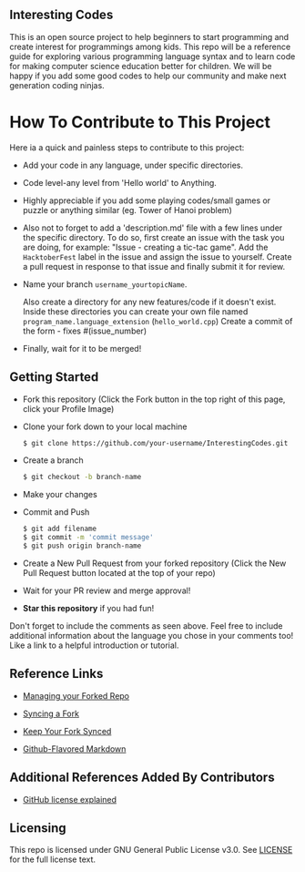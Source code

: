 ## Interesting Codes
This is an open source project to help beginners to start programming and create interest for programmings among kids. 
This repo will be a reference guide  for exploring various programming language syntax and to learn
code for making computer science education better for children. We will be happy if you add some good codes to help our community
and make next generation coding ninjas.
# How To Contribute to This Project
Here ia a quick and painless steps to contribute to this project:

* Add your code in any language, under specific directories.
* Code level-any level from 'Hello world' to Anything.
* Highly appreciable if you add some playing codes/small games or puzzle or anything similar (eg. Tower of Hanoi problem) 
*  Also not to forget to add a 'description.md' file with a few lines under the specific directory.
To do so, first create an issue with the task you are doing, for example: "Issue - creating a tic-tac game". 
Add the `HacktoberFest` label in the issue and assign the issue to yourself. Create a pull request in response
to that issue and finally submit it for review.

* Name your branch `username_yourtopicName`.

	Also create a directory for any new features/code if it doesn't exist.
	Inside these directories you can create your own file named `program_name.language_extension` (`hello_world.cpp`)
	Create a commit of the form - fixes #(issue_number)

* Finally, wait for it to be merged!

## Getting Started
* Fork this repository (Click the Fork button in the top right of this page, click your Profile Image)
* Clone your fork down to your local machine

  ```sh
  $ git clone https://github.com/your-username/InterestingCodes.git
  ```

* Create a branch

  ```sh
  $ git checkout -b branch-name
  ```

* Make your changes
* Commit and Push

  ```sh
  $ git add filename 
  $ git commit -m 'commit message'
  $ git push origin branch-name
  ```

* Create a New Pull Request from your forked repository (Click the New Pull Request button located at the top of your repo)
* Wait for your PR review and merge approval!
* __Star this repository__ if you had fun!



Don't forget to include the comments as seen above. Feel free to include additional information about the language you chose in your comments too! Like a link to a helpful introduction or tutorial.

## Reference Links

* [Managing your Forked Repo](https://help.github.com/articles/fork-a-repo/)

* [Syncing a Fork](https://help.github.com/articles/syncing-a-fork/)

* [Keep Your Fork Synced](https://gist.github.com/CristinaSolana/1885435)

* [Github-Flavored Markdown](https://guides.github.com/features/mastering-markdown/)

## Additional References Added By Contributors

* [GitHub license explained](https://choosealicense.com)

## Licensing

This repo is licensed under GNU General Public License v3.0. See [LICENSE](https://github.com/hasnafoundation/InterestingCodes/blob/master/LICENSE) for the full license text.
